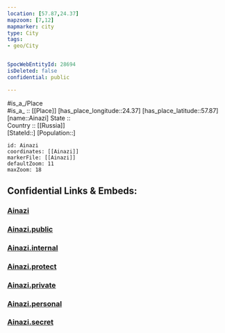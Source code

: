 ```yaml
---
location: [57.87,24.37] 
mapzoom: [7,12] 
mapmarker: city 
type: City
tags:
- geo/City


SpocWebEntityId: 28694
isDeleted: false
confidential: public

---
```

#is_a_/Place  
#is_a_ :: [[Place]] 
[has_place_longitude::24.37] 
[has_place_latitude::57.87] 
[name::Ainazi] 
State ::  
Country :: [[Russia]]  
[StateId::] 
[Population::] 



```leaflet
id: Ainazi
coordinates: [[Ainazi]] 
markerFile: [[Ainazi]] 
defaultZoom: 11 
maxZoom: 18
```


## Confidential Links & Embeds: 

### [Ainazi](/_Standards/Earth/Continent/Europe/Europe~North/Estonia/Counties~Estonia/Pärnu/City/Ainazi.md) 

### [Ainazi.public](/_public/Earth/Continent/Europe/Europe~North/Estonia/Counties~Estonia/Pärnu/City/Ainazi.public.md) 

### [Ainazi.internal](/_internal/Earth/Continent/Europe/Europe~North/Estonia/Counties~Estonia/Pärnu/City/Ainazi.internal.md) 

### [Ainazi.protect](/_protect/Earth/Continent/Europe/Europe~North/Estonia/Counties~Estonia/Pärnu/City/Ainazi.protect.md) 

### [Ainazi.private](/_private/Earth/Continent/Europe/Europe~North/Estonia/Counties~Estonia/Pärnu/City/Ainazi.private.md) 

### [Ainazi.personal](/_personal/Earth/Continent/Europe/Europe~North/Estonia/Counties~Estonia/Pärnu/City/Ainazi.personal.md) 

### [Ainazi.secret](/_secret/Earth/Continent/Europe/Europe~North/Estonia/Counties~Estonia/Pärnu/City/Ainazi.secret.md)

